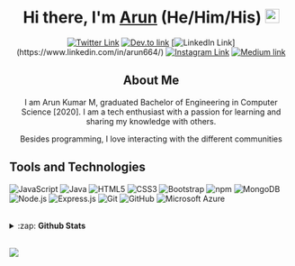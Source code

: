 <!-------------------------------------------------------Hi there, I'm Arun------------------------------>
<div align="center">
  <h1>Hi there, I'm <a href="https://twitter.com/arun664__" target="_blank">Arun</a> (He/Him/His) <img src="https://media.giphy.com/media/hvRJCLFzcasrR4ia7z/giphy.gif" width="25px"> </h1>
</div>
<!--div align="center">
  <h3>💻 Computer Science Engineering Undergrad | :earth_asia: Bangalore, India <h3>  
</div-->

<!----------------------------------------------------Social links------------------------------------------->

<div align="center">

[![Twitter Link](https://img.shields.io/twitter/follow/arun664__?color=1DA1F2&label=%40arun664__&logo=Twitter&style=flat)](https://twitter.com/arun664__)
[![Dev.to link](https://img.shields.io/badge/dev.to/arun664%20-black.svg?&style=flat&logo=dev.to&logoColor=white)](https://dev.to/arun664)
[![LinkedIn Link](https://img.shields.io/badge/linkedin/in/arun664%20-%230077B5.svg?&style=flat&logo=linkedin&logoColor=white")](https://www.linkedin.com/in/arun664/)
[![Instagram Link](https://img.shields.io/badge/instagram.com/arun664__%20-%23E4405F.svg?&style=flat&logo=Instagram&logoColor=white)](https://www.instagram.com/arun664__/)
[![Medium link](https://img.shields.io/badge/-medium.com/@arun664-black.svg?&style=flat&logo=medium&logoColor=white)](https://medium.com/@arun664)
</div>


<!---------------------------------------------------------- About Me---------------------------------------------------->
<div align="center">
  <h2>About Me</h2>
  <p>I am Arun Kumar M, graduated Bachelor of Engineering in Computer Science [2020]. I am a tech enthusiast with a passion for learning and sharing my knowledge with others.</p> 
  <p>Besides programming, I love interacting with the different communities </p>
</div>
<!--
<h2>Social Links</h2>
<img alt="Twitter Follow" src="https://img.shields.io/twitter/follow/?color=1DA1F2&label=%40arun664__&logo=Twitter&style=flat-square">
-->

<!-------------------------------------------------------Tools and Technologies----------------------------------------->

<h2>Tools and Technologies</h2>

![JavaScript](https://img.shields.io/badge/-JavaScript-yellow?style=flat-square&logo=javascript&logoColor=white)
![Java](https://img.shields.io/badge/-java-45b8d8?style=flat-square&logo=java&logoColor=white)
![HTML5](https://img.shields.io/badge/-HTML5-E34F26?style=flat-square&logo=html5&logoColor=white)
![CSS3](https://img.shields.io/badge/-CSS3-1572B6?style=flat-square&logo=css3)
![Bootstrap](https://img.shields.io/badge/-Bootstrap-563D7C?style=flat-square&logo=bootstrap)
![npm](https://img.shields.io/badge/-NPM-CB3837?style=flat-square&logo=npm&logoColor=white)
![MongoDB](https://img.shields.io/badge/-MongoDB-13aa52?style=flat-square&logo=mongodb&logoColor=white)
![Node.js](https://img.shields.io/badge/-Nodejs-43853d?style=flat-square&logo=Node.js&logoColor=white)
![Express.js](https://img.shields.io/badge/express.js%20-%23404d59.svg?&style=flat-square)
![Git](https://img.shields.io/badge/-Git-black?style=flat-square&logo=git&logoColor=white)
![GitHub](https://img.shields.io/badge/-GitHub-181717?style=flat-square&logo=github&logoColor=white)
![Microsoft Azure](https://img.shields.io/badge/Microsoft%20Azure-232F7E?style=flat-square&logo=microsoft-azure&logoColor=white)

<!-------------------------------------------------------------Licenses & Certification	---------------------------------------->
<!--h2>Licenses & Certifications</h2>

<!--[![JavaScript Algorithms and Data Structures Certification](https://img.shields.io/badge/-JavaScript_Algorithms_and_Data_Structures-0A0A23?style=flat-square&logo=freeCodeCamp&logoColor=white)](https://www.freecodecamp.org/certification/nirbhayvashisht/javascript-algorithms-and-data-structures)
[![Full Stack Web Development with React Specialization ](https://coursera.org/share/f1565c994ba0266781db8a68d28a5eb0)
[![Blockchain Specialization ](https://coursera.org/share/ad56e7fc6a410e86b73039ac42eabd81)
[![Introduction to Git & Github ](https://coursera.org/share/f462e4d8faec4bc4c08ed73791bd5993)

<!-----------------------------------------------------GitHub Stats ------------------------------------------------------>
<br>
<details>
  <summary>:zap: <b>Github Stats</b></summary>

  [![Arun Kumar M's github stats](https://github-readme-stats.vercel.app/api?username=arun664&show_icons=true&theme=radical)](https://github.com/arun664/github-readme-stats)
  [![Top Langs](https://github-readme-stats.vercel.app/api/top-langs/?username=arun664&langs_count=5&layout=compact)](https://github.com/arun664/github-readme-stats)

</details>
<br>

![](https://komarev.com/ghpvc/?username=arun664)
